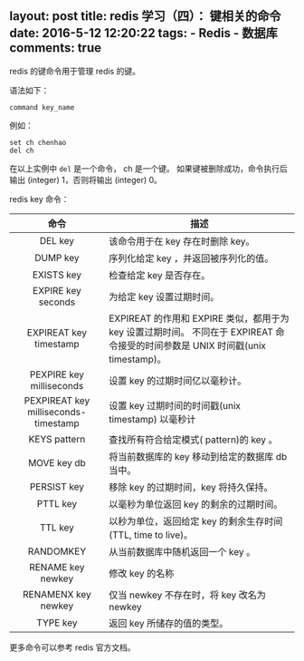 layout: post
title: redis 学习（四）： 键相关的命令
date: 2016-5-12 12:20:22
tags: 
	- Redis
	- 数据库
comments: true
---

redis 的键命令用于管理 redis 的键。

语法如下：
```
command key_name
```
例如：
```
set ch chenhao
del ch
```

<!--more-->

在以上实例中 `del` 是一个命令， ch 是一个键。 如果键被删除成功，命令执行后输出 (integer) 1，否则将输出 (integer) 0。

redis key 命令：

| 命令	 | 描述 |
|:---:|---|
| DEL key | 该命令用于在 key 存在时删除 key。|
| DUMP key  | 序列化给定 key ，并返回被序列化的值。|
| EXISTS key  | 检查给定 key 是否存在。  |
| EXPIRE key seconds  |为给定 key 设置过期时间。  |
| EXPIREAT key timestamp  | EXPIREAT 的作用和 EXPIRE 类似，都用于为 key 设置过期时间。 不同在于 EXPIREAT 命令接受的时间参数是 UNIX 时间戳(unix timestamp)。  |
| PEXPIRE key milliseconds  |设置 key 的过期时间亿以毫秒计。
| PEXPIREAT key milliseconds-timestamp  | 设置 key 过期时间的时间戳(unix timestamp) 以毫秒计  |
| KEYS pattern  | 查找所有符合给定模式( pattern)的 key 。  |
| MOVE key db  | 将当前数据库的 key 移动到给定的数据库 db 当中。  |
| PERSIST key  | 移除 key 的过期时间，key 将持久保持。  |
| PTTL key  | 以毫秒为单位返回 key 的剩余的过期时间。  |
| TTL key  | 以秒为单位，返回给定 key 的剩余生存时间(TTL, time to live)。  |
| RANDOMKEY  | 从当前数据库中随机返回一个 key 。  |
| 	RENAME key newkey | 修改 key 的名称  |
| RENAMENX key newkey| 仅当 newkey 不存在时，将 key 改名为 newkey | 。
| TYPE key | 返回 key 所储存的值的类型。|


更多命令可以参考 redis 官方文档。